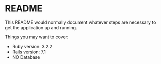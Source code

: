 # README

This README would normally document whatever steps are necessary to get the
application up and running.

Things you may want to cover:

* Ruby version: 3.2.2
* Rails version: 7.1
* NO Database
